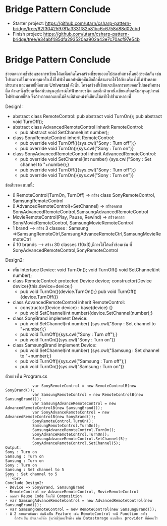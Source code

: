 # Bridge Pattern Conclude
- Starter project: https://github.com/utarn/csharp-pattern-bridge/tree/62f304259781a3331f82b81bc6c6758d88d02cbd
- Finish project: https://github.com/utarn/csharp-pattern-bridge/tree/e34abf485dfa293520aa902a43e7c70acf97e54b

# Bridge Pattern Conclude
ช่วยลดความซ้ำซ้อนของการเขียนโค้ดเมื่อเกิดโครงสร้างที่ขยายออกไปสองทิศทางโดยอิสระต่อกัน 
เช่น โปรแกรมรีโมทควบคุมเครื่องใช้ไฟฟ้าในแอปพลิเคชันมือถือที่สามารถใช้ได้กับเครื่องใช้ไฟฟ้าหลายประเภท 
และหลายยี่ห้อแบบ Universal ดังนั้น โครงสร้างที่เขียนจะเกิดการขยายออกไปสองทิศทาง 
คือ ด้านหนึ่งเขียนเพื่อสนับสนุนอุปกรณ์ไฟฟ้าหลายชนิด และอีกด้านหนึ่งเขียนเพื่อสนับสนุนอุปกรณ์ไฟฟ้าหลายยี่ห้อ 
ซึ่งถ้าหากออกแบบไม่ดีจะมีตำแหน่งที่เขียนโค้ดซ้ำไปซ้ำมาหลายที่

Design1:<br>
- abstract class RemoteControl: pub abstract void TurnOn(); pub abstract void TurnOff();
- abstract class AdvancedRemoteControl inherit RemoteControl:
	- pub abstract void SetChannel(int number);
- class SonyRemoteControl inherit RemoteControl: 
	- pub override void TurnOff(){sys.cwl("Sony : Turn off");}
	- pub override void TurnOn(){sys.cwl("Sony : Turn on")}
- class SonyAdvancedRemoteControl inherit AdvancedRemoteControl:
	- pub override void SetChannel(int number) {sys.cwl("Sony : Set channel to "+number);}
	- pub override void TurnOff(){sys.cwl("Sony : Turn off");}
	- pub override void TurnOn(){sys.cwl("Sony : Turn on")}
	
ข้อเสียของ แบบนี้:
- มี RemoteControl(TurnOn, TurnOff) => สร้าง class SonyRemoteControl, SamsungRemoteControl
- มี AdvancedRemoteControl(+SetChannel) => สร้างคลาส SonyAdvancedRemoteControl,SamsungAdvancedRemoteControl
- MovieRemoteControl(Play, Pause, Rewind) => สร้างคลาส SonyMovieRemoteControl, SamsungMovieRemoteControl
- 1 brand --> สร้าง 3 classes : Samsung =>SamsungRemoteCtrl,SamsungAdvanceRemoteCtrl,SamsungMovieRemoteCtrl
- มี 10 brands --> สร้าง 30 classes (10x3),มีการใช้โค้ดซ้ำซ้อนเช่น ที่ SonyAdvancedRemoteControl,SonyRemoteControl

Design2:<br>
- เพิ่ม Interface Device: void TurnOn(); void TurnOff() void SetChannel(int number);
- class RemoteControl: protected Device device; constructor(Device device){this.device=device;}
	- pub void TurnOn(){device.TurnOn();} pub void TurnOff(){device.TurnOff()}
- class AdvancedRemoteControl inherit RemoteControl:
	- constructor(Device device) : base(device) {}
	- pub void SetChannel(int number){device.SetChannel(number);}
- class SonyBrand implement Device: 
	- pub void SetChannel(int number) {sys.cwl("Sony : Set channel to "+number);}
	- pub void TurnOff(){sys.cwl("Sony : Turn off");}
	- pub void TurnOn(){sys.cwl("Sony : Turn on")}
- class SamsungBrand implement Device:
	- pub void SetChannel(int number) {sys.cwl("Samsung : Set channel to "+number);}
	- pub void TurnOff(){sys.cwl("Samsung : Turn off");}
	- pub void TurnOn(){sys.cwl("Samsung : Turn on")}

ตัวอย่างใน Program.cs
```
            var SonyRemoteControl = new RemoteControlB(new SonyBrand());
            var SamsungRemoteControl = new RemoteControlB(new SamsungBrand());
            var SamsungAdvanceRemoteControl = new AdvancedRemoteControlB(new SamsungBrand());
            var SonyAdvanceRemoteControl = new AdvancedRemoteControlB(new SonyBrand());
            SonyRemoteControl.TurnOn();
            SamsungRemoteControl.TurnOn();
            SamsungAdvanceRemoteControl.TurnOn();
            SonyAdvanceRemoteControl.TurnOn();
            SamsungAdvanceRemoteControl.SetChannel(5);
            SonyAdvanceRemoteControl.SetChannel(5);
Output:
Sony : Turn on
Samsung : Turn on
Samsung : Turn on
Sony : Turn on
Samsung : Set channel to 5
Sony : Set channel to 5
```<br>
Conclude Design2:
- Device => SonyBrand, SamsungBrand
- RemoteControl => AdvanceRemoteControl, MovieRemoteControl
- ลดการ Reuse Code โดยใช้ Composition 
- var SamsungAdvanceRemoteControl = new AdvancedRemoteControl(new SamsungBrand()); 
- var SamsungRemoteControl = new RemoteControl(new SamsungBrand());
- มี 2 สายการพัฒนา อันนึงเป็น Feature เช่น RemoteControl จะมี Function อะไร
	อีกอันเป็น ประเภทยี่ห้อ รุ่นว่ามีรุ่นอะไรบ้าง เช่น Datastorage แบบไหน provider ยี่ห้ออะไร